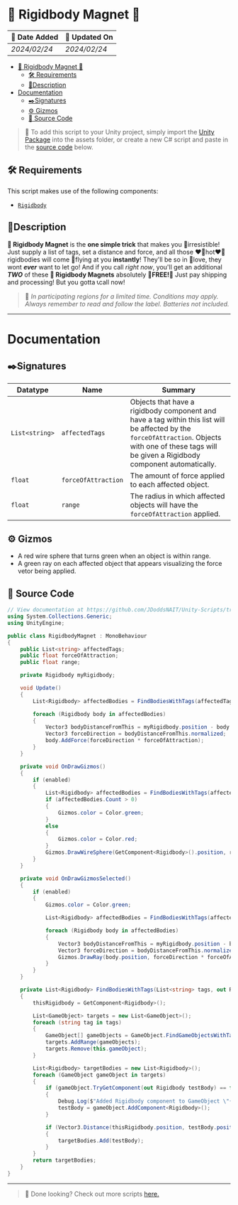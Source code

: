 # 🧲 Rigidbody Magnet 🧲

| 📆 Date Added | 📆 Updated On |
|-|-|
|*2024/02/24*|*2024/02/24*|

- [🧲 Rigidbody Magnet 🧲](#-rigidbody-magnet-)
  - [🛠️ Requirements](#️-requirements)
  - [📖Description](#description)
- [Documentation](#documentation)
  - [✒️Signatures](#️signatures)
  - [⚙️ Gizmos](#️-gizmos)
  - [💾 Source Code](#-source-code)

> :paperclip: To add this script to your Unity project, simply import the [Unity Package](./) into the assets folder, or create a new C# script and paste in the [source code](#source-code) below.

## 🛠️ Requirements

This script makes use of the following components:
  - [`Rigidbody`][rigidbody]

## 📖Description

**🧲 Rigidbody Magnet** is the **one simple trick** that makes you 🥵irresistible! Just supply a list of tags, set a distance and force, and all those ❤️‍🔥hot❤️‍🔥 rigidbodies will come 🪽flying at you **instantly**! They'll be so in 💞love, they wont ***ever*** want to let go! And if you call *right now*, you'll get an additional ***TWO*** of these **🧲 Rigidbody Magnets** absolutely **💸FREE!💸** Just pay shipping and processing! But you gotta 📞call now! 

> :paperclip: *In participating regions for a limited time. Conditions may apply. Always remember to read and follow the label. Batteries not included.*

---
# Documentation

## ✒️Signatures
| Datatype | Name | Summary |
|-|-|-|
| `List<string>` | `affectedTags` | Objects that have a rigidbody component and have a tag within this list will be affected by the `forceOfAttraction`. Objects with one of these tags will be given a Rigidbody component automatically. |
| `float` | `forceOfAttraction` | The amount of force applied to each affected object. |
| `float` | `range` | The radius in which affected objects will have the `forceOfAttraction` applied. |
## ⚙️ Gizmos

- A red wire sphere that turns green when an object is within range.
- A green ray on each affected object that appears visualizing the force vetor being applied.

## 💾 Source Code
``` cs
// View documentation at https://github.com/JDoddsNAIT/Unity-Scripts/tree/main/Scripts/Rigidbody-Magnet
using System.Collections.Generic;
using UnityEngine;

public class RigidbodyMagnet : MonoBehaviour
{
    public List<string> affectedTags;
    public float forceOfAttraction;
    public float range;

    private Rigidbody myRigidbody;

    void Update()
    {
        List<Rigidbody> affectedBodies = FindBodiesWithTags(affectedTags, out myRigidbody);

        foreach (Rigidbody body in affectedBodies)
        {
            Vector3 bodyDistanceFromThis = myRigidbody.position - body.position;
            Vector3 forceDirection = bodyDistanceFromThis.normalized;
            body.AddForce(forceDirection * forceOfAttraction);
        }
    }

    private void OnDrawGizmos()
    {
        if (enabled)
        {
            List<Rigidbody> affectedBodies = FindBodiesWithTags(affectedTags, out myRigidbody);
            if (affectedBodies.Count > 0)
            {
                Gizmos.color = Color.green;
            }
            else
            {
                Gizmos.color = Color.red;
            }
            Gizmos.DrawWireSphere(GetComponent<Rigidbody>().position, range);
        }
    }

    private void OnDrawGizmosSelected()
    {
        if (enabled)
        {
            Gizmos.color = Color.green;

            List<Rigidbody> affectedBodies = FindBodiesWithTags(affectedTags, out myRigidbody);

            foreach (Rigidbody body in affectedBodies)
            {
                Vector3 bodyDistanceFromThis = myRigidbody.position - body.position;
                Vector3 forceDirection = bodyDistanceFromThis.normalized;
                Gizmos.DrawRay(body.position, forceDirection * forceOfAttraction);
            }
        }
    }

    private List<Rigidbody> FindBodiesWithTags(List<string> tags, out Rigidbody thisRigidbody)
    {
        thisRigidbody = GetComponent<Rigidbody>();

        List<GameObject> targets = new List<GameObject>();
        foreach (string tag in tags)
        {
            GameObject[] gameObjects = GameObject.FindGameObjectsWithTag(tag);
            targets.AddRange(gameObjects);
            targets.Remove(this.gameObject);
        }

        List<Rigidbody> targetBodies = new List<Rigidbody>();
        foreach (GameObject gameObject in targets)
        {
            if (gameObject.TryGetComponent(out Rigidbody testBody) == false)
            {
                Debug.Log($"Added Rigidbody component to GameObject \"{gameObject.name}\".");
                testBody = gameObject.AddComponent<Rigidbody>();
            }

            if (Vector3.Distance(thisRigidbody.position, testBody.position) <= range)
            {
                targetBodies.Add(testBody);
            }
        }
        return targetBodies;
    }
}
```
---
> :paperclip: Done looking? Check out more scripts [here.](../)



[rigidbody]: https://docs.unity3d.com/ScriptReference/Rigidbody.html
